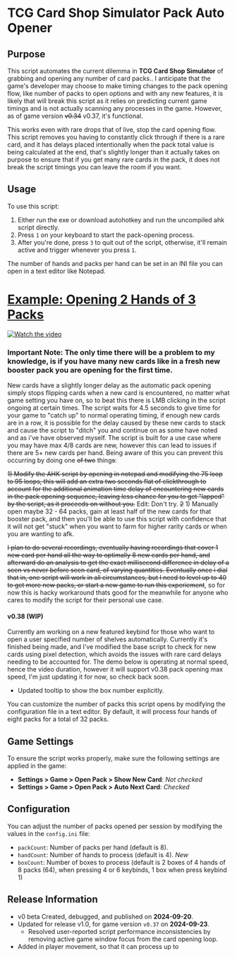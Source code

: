# TCG Card Shop Simulator Pack Auto Opener

## Purpose
This script automates the current dilemma in **TCG Card Shop Simulator** of grabbing and opening any number of card packs.. I anticipate that the game's developer may choose to make timing changes to the pack opening flow, like number of packs to open options and with any new features, it is likely that will break this script as it relies on predicting current game timings and is not actually scanning any processes in the game. However, as of game version ~~v0.34~~ v0.37, it's functional.

This works even with rare drops that of live, stop the card opening flow. This script removes you having to constantly click through if there is a rare card, and it has delays placed intentionally when the pack total value is being calculated at the end, that's slightly longer than it actually takes on purpose to ensure that if you get many rare cards in the pack, it does not break the script timings you can leave the room if you want. 

## Usage
To use this script:
1. Either run the exe or download autohotkey and run the uncompiled ahk script directly.
2. Press `1` on your keyboard to start the pack-opening process.
4. After you're done, press `3` to quit out of the script, otherwise, it'll remain active and trigger whenever you press `1`.

The number of hands and packs per hand can be set in an INI file you can open in a text editor like Notepad.
# [Example: Opening 2 Hands of 3 Packs](https://www.youtube.com/watch?v=G3QEsq1QnkQ)
[![Watch the video](https://img.youtube.com/vi/G3QEsq1QnkQ/maxresdefault.jpg)](https://www.youtube.com/watch?v=G3QEsq1QnkQ)

### Important Note: The only time there will be a problem to my knowledge, is if you have many new cards like in a fresh new booster pack you are opening for the first time. 

New cards have a slightly longer delay as the automatic pack opening simply stops flipping cards when a new card is encountered, no matter what game setting you have on, so to beat this there is LMB clicking in the script ongoing at certain times. The script waits for 4.5 seconds to give time for your game to "catch up" to normal operating timing, if enough new cards are in a row, it is possible for the delay caused by these new cards to stack and cause the script to "ditch" you and continue on as some have noted and as i've have observed myself. The script is built for a use case where you may have max 4/8 cards are new, however this can lead to issues if there are 5+ new cards per hand. Being aware of this you can prevent this occurring by doing one ~~of two~~ thing~~s~~:

~~1) Modify the AHK script by opening in notepad and modifying the 75 loop to 95 loops, this will add an extra two seconds flat of clickthrough to account for the additional animation time delay of encountering new cards in the pack opening sequence, leaving less chance for you to get "lapped" by the script, as it proceeds on without you.~~ Edit: Don't try.
~~2~~ 1) Manually open maybe 32 - 64 packs, gain at least half of the new cards for that booster pack, and then you'll be able to use this script with confidence that it will not get "stuck" when you want to farm for higher rarity cards or when you are wanting to afk.

~~I plan to do several recordings, eventually having recordings that cover 1 new card per hand all the way to optimally 8 new cards per hand, and afterward do an analysis to get the exact millisecond difference in delay of a seen vs never before seen card, of varying quantities. Eventually once i dial that in, one script will work in all circumstances, but I need to level up to 40 to get more new packs, or start a new game to run this experiement~~, so for now this is hacky workaround thats good for the meanwhile for anyone who cares to modify the script for their personal use case.

#### v0.38 (WIP)

Currently am working on a new featured keybind for those who want to open a user specified number of shelves automatically. Currently it's finished being made, and I've modified the base script to check for new cards using pixel detection, which avoids the issues with rare card delays needing to be accounted for. The demo below is operating at normal speed, hence the video duration, however it will support v0.38 pack opening max speed, I'm just updating it for now, so check back soon.
   - Updated tooltip to show the box number explicitly.

You can customize the number of packs this script opens by modifying the configuration file in a text editor. By default, it will process four hands of eight packs for a total of 32 packs.

## Game Settings
To ensure the script works properly, make sure the following settings are applied in the game:

- **Settings > Game > Open Pack > Show New Card**: *Not checked*
- **Settings > Game > Open Pack > Auto Next Card**: *Checked*

## Configuration
You can adjust the number of packs opened per session by modifying the values in the `config.ini` file:
- `packCount`: Number of packs per hand (default is 8).
- `handCount`: Number of hands to process (default is 4).
_*New*_
- `boxCount`: Number of boxes to process (default is 2 boxes of 4 hands of 8 packs (64), when pressing 4 or 6 keybinds, 1 box when press keybind 1)
## Release Information
- v0 beta Created, debugged, and published on **2024-09-20**.
- Updated for release v1.0, for game version `v0.37` on **2024-09-23**.
   - Resolved user-reported script performance inconsistencies by removing active game window focus from the card opening loop.
- Added in player movement, so that it can process up to 
